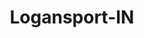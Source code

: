 ---
title: Logansport-IN
slug: logansport-in
f_state:
- cms/state/indiana.md
f_locations:
- cms/payday-loan/advance-america-1743.md
- cms/payday-loan/advance-america-3089.md
- cms/payday-loan/cash-loan-security-inc-7817.md
- cms/payday-loan/cash-loan-security-inc-7820.md
- cms/payday-loan/cashland-9135.md
- cms/payday-loan/cashland-9146.md
- cms/payday-loan/check-into-cash-11825.md
- cms/payday-loan/check-into-cash-11893.md
- cms/payday-loan/check-into-cash-11894.md
- cms/payday-loan/check-into-cash-11895.md
- cms/payday-loan/check-into-cash-indiana-llc-13185.md
updated-on: '2024-05-30T13:41:28.615Z'
created-on: '2024-05-30T13:41:28.615Z'
published-on: '2024-05-30T13:54:32.469Z'
f_city: Logansport
layout: '[city].html'
tags: city
---